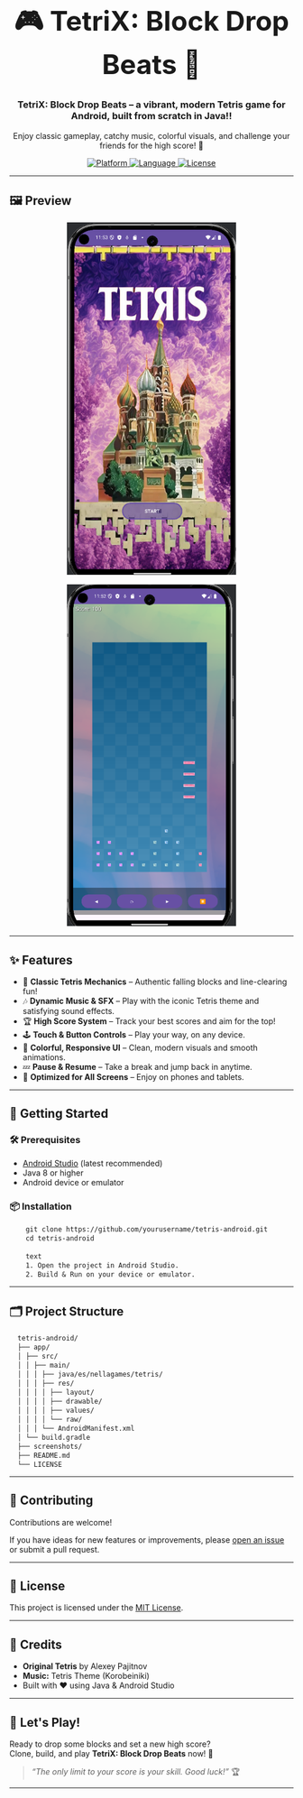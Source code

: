 <div align="center">

<h1 align="center" style="font-size:3rem;">
  🎮 TetriX: Block Drop Beats 🎵
</h1>

<h3>
  <strong>TetriX: Block Drop Beats</strong> – a vibrant, modern Tetris game for Android, built from scratch in Java!!
</h3>
<p>
  Enjoy classic gameplay, catchy music, colorful visuals, and challenge your friends for the high score! 🚀
</p>

<p>
  <a href="https://developer.android.com">
    <img src="https://img.shields.io/badge/platform-Android-green.svg" alt="Platform" style="height:28px;"/>
  </a>
  <a href="https://www.java.com">
    <img src="https://img.shields.io/badge/language-Java-blue.svg" alt="Language" style="height:28px;"/>
  </a>
  <a href="LICENSE">
    <img src="https://img.shields.io/badge/license-MIT-yellow.svg" alt="License" style="height:28px;"/>
  </a>
</p>



</div>

---

## 🖼️ Preview

 <p align="center">
      <img src="https://github.com/Ornella-Gigante/tetris/blob/main/demo_image.png" width="300" alt="Gameplay Screenshot">
    
  </p>

   <p align="center">
      <img src="https://github.com/Ornella-Gigante/tetris/blob/main/demo_image2.png" width="300" alt="Gameplay Screenshot">
    
  </p>

---

## ✨ Features

- 🎲 **Classic Tetris Mechanics** – Authentic falling blocks and line-clearing fun!
- 🎶 **Dynamic Music & SFX** – Play with the iconic Tetris theme and satisfying sound effects.
- 🏆 **High Score System** – Track your best scores and aim for the top!
- 🕹️ **Touch & Button Controls** – Play your way, on any device.
- 🌈 **Colorful, Responsive UI** – Clean, modern visuals and smooth animations.
- 💤 **Pause & Resume** – Take a break and jump back in anytime.
- 📱 **Optimized for All Screens** – Enjoy on phones and tablets.

---

## 🚀 Getting Started

### 🛠️ Prerequisites

- [Android Studio](https://developer.android.com/studio) (latest recommended)
- Java 8 or higher
- Android device or emulator

### 📦 Installation

        git clone https://github.com/yourusername/tetris-android.git
        cd tetris-android
        
        text
        1. Open the project in Android Studio.
        2. Build & Run on your device or emulator.

---

## 🗂️ Project Structure

      tetris-android/
      ├── app/
      │ ├── src/
      │ │ ├── main/
      │ │ │ ├── java/es/nellagames/tetris/
      │ │ │ ├── res/
      │ │ │ │ ├── layout/
      │ │ │ │ ├── drawable/
      │ │ │ │ ├── values/
      │ │ │ │ └── raw/
      │ │ │ └── AndroidManifest.xml
      │ └── build.gradle
      ├── screenshots/
      ├── README.md
      └── LICENSE



---

## 🤝 Contributing

Contributions are welcome!  

If you have ideas for new features or improvements, please [open an issue](https://github.com/yourusername/tetris-android/issues) or submit a pull request.

---

## 📄 License

This project is licensed under the [MIT License](LICENSE).

---

## 🙏 Credits

- **Original Tetris** by Alexey Pajitnov
- **Music:** Tetris Theme (Korobeiniki)
- Built with ❤️ using Java & Android Studio

---

## 🚩 Let's Play!

Ready to drop some blocks and set a new high score?  
Clone, build, and play **TetriX: Block Drop Beats** now! 🎉

> _“The only limit to your score is your skill. Good luck!”_ 🏆

---

